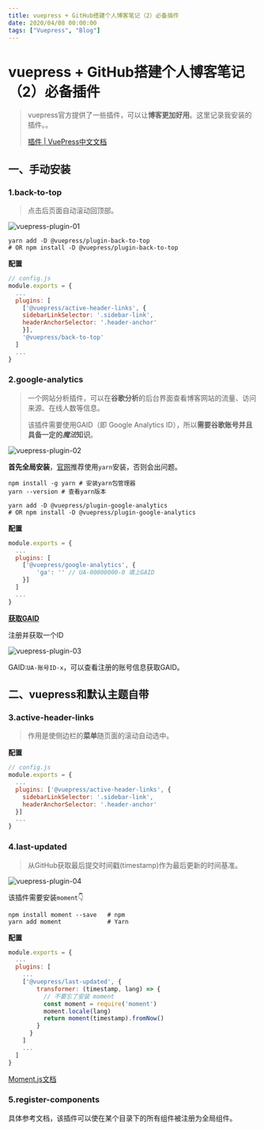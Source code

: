 ```yaml
---
title: vuepress + GitHub搭建个人博客笔记（2）必备插件
date: 2020/04/08 00:00:00
tags: ["Vuepress", "Blog"]
---
```

# vuepress + GitHub搭建个人博客笔记（2）必备插件

<ClientOnly>
  <display-bar :displayData="$frontmatter"></display-bar>
</ClientOnly>

> vuepress官方提供了一些插件，可以让**博客更加好用**。这里记录我安装的插件。。
>
> [插件 | VuePress中文文档](https://www.vuepress.cn/plugin/)

## 一、手动安装

### 1.back-to-top

> 点击后页面自动滚动回顶部。

![vuepress-plugin-01](/images/other/vuepress-plugin-01.png)

```shell
yarn add -D @vuepress/plugin-back-to-top
# OR npm install -D @vuepress/plugin-back-to-top
```

**配置**

```js {9}
// config.js
module.exports = {
  ...
  plugins: [
    ['@vuepress/active-header-links', {
    sidebarLinkSelector: '.sidebar-link',
    headerAnchorSelector: '.header-anchor'
  	}],
    '@vuepress/back-to-top'
  ]
  ...
}
```

### 2.google-analytics

> 一个网站分析插件，可以在**谷歌分析**的后台界面查看博客网站的流量、访问来源、在线人数等信息。
>
> 该插件需要使用GAID（即 Google Analytics ID），所以**需要谷歌账号并且具备一定的*魔法*知识**。

![vuepress-plugin-02](/images/other/vuepress-plugin-02.png)

**首先全局安装**，[官网](https://www.vuepress.cn/plugin/official/plugin-google-analytics.html#安装)推荐使用`yarn`安装，否则会出问题。

```shell
npm install -g yarn # 安装yarn包管理器
yarn --version # 查看yarn版本

yarn add -D @vuepress/plugin-google-analytics
# OR npm install -D @vuepress/plugin-google-analytics
```

**配置**

```js
module.exports = {
  ...
  plugins: [
    ['@vuepress/google-analytics', {
        'ga': '' // UA-00000000-0 填上GAID
    }]
  ]
  ...
}
```

**[获取GAID]( https://analytics.google.com)**

注册并获取一个ID

![vuepress-plugin-03](/images/other/vuepress-plugin-03.png)

GAID:`UA-账号ID-x`，可以查看注册的账号信息获取GAID。

## 二、vuepress和默认主题自带

### 3.active-header-links

> 作用是使侧边栏的**菜单**随页面的滚动自动选中。

**配置**

```js
// config.js
module.exports = {
  ...
  plugins: ['@vuepress/active-header-links', {
    sidebarLinkSelector: '.sidebar-link',
    headerAnchorSelector: '.header-anchor'
  }]
  ...
}
```

### 4.last-updated

> 从GitHub获取最后提交时间戳(timestamp)作为最后更新的时间基准。

![vuepress-plugin-04](/images/other/vuepress-plugin-04.png)

该插件需要安装`moment`👇

```shell
npm install moment --save   # npm
yarn add moment             # Yarn
```

**配置**

```js
module.exports = {
  ...
  plugins: [
    ...
    ['@vuepress/last-updated', {
        transformer: (timestamp, lang) => {
          // 不要忘了安装 moment
          const moment = require('moment')
          moment.locale(lang)
          return moment(timestamp).fromNow()
        }
      }
    ]
    ...
  ]
}
```

[Moment.js文档](http://momentjs.cn/)

### 5.register-components

具体参考文档，该插件可以使在某个目录下的所有组件被注册为全局组件。